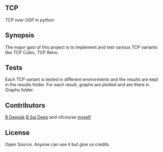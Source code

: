 ## TCP
TCP over UDP in python

## Synopsis

The major gaol of this project is to implement and test various TCP variants like TCP Cubic, TCP Reno.

## Tests

Each TCP variant is tested in different envirorments and the results are kept in the results folder.
For each result, graphs are plotted and are there in Graphs folder.

## Contributors

[B Deepak](http://www.cse.iitd.ac.in/~cs1120220)
[B Sai Deep](http://www.cse.iitd.ac.in/~cs1120223)
and ofcourse [myself](http://www.cse.iitd.ac.in/~cs5120284)

## License
Open Source. Anyone can use it but give us credits

